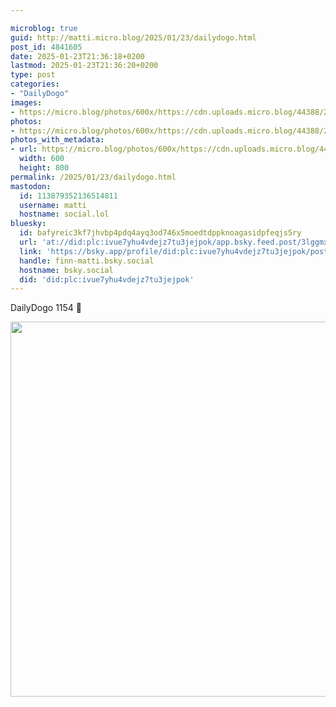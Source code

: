 ```yaml
---

microblog: true
guid: http://matti.micro.blog/2025/01/23/dailydogo.html
post_id: 4841605
date: 2025-01-23T21:36:18+0200
lastmod: 2025-01-23T21:36:20+0200
type: post
categories:
- "DailyDogo"
images:
- https://micro.blog/photos/600x/https://cdn.uploads.micro.blog/44388/2025/81a954c6f3c34bac96070739e51b4cae.jpg
photos:
- https://micro.blog/photos/600x/https://cdn.uploads.micro.blog/44388/2025/81a954c6f3c34bac96070739e51b4cae.jpg
photos_with_metadata:
- url: https://micro.blog/photos/600x/https://cdn.uploads.micro.blog/44388/2025/81a954c6f3c34bac96070739e51b4cae.jpg
  width: 600
  height: 800
permalink: /2025/01/23/dailydogo.html
mastodon:
  id: 113879352136514811
  username: matti
  hostname: social.lol
bluesky:
  id: bafyreic3kf7jhvbp4pdq4ayq3od746x5moedtdppknoagasidpfeqjs5ry
  url: 'at://did:plc:ivue7yhu4vdejz7tu3jejpok/app.bsky.feed.post/3lggmxvqja62q'
  link: 'https://bsky.app/profile/did:plc:ivue7yhu4vdejz7tu3jejpok/post/3lggmxvqja62q'
  handle: finn-matti.bsky.social
  hostname: bsky.social
  did: 'did:plc:ivue7yhu4vdejz7tu3jejpok'
---
```

DailyDogo 1154 🐶

<img src="https://micro.blog/photos/600x/https://blog.martin-haehnel.de/uploads/2025/81a954c6f3c34bac96070739e51b4cae.jpg" width="600" alt="" />
